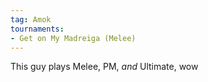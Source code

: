 ```yaml
---
tag: Amok
tournaments:
- Get on My Madreiga (Melee)
---
```


This guy plays Melee, PM, *and* Ultimate, wow
